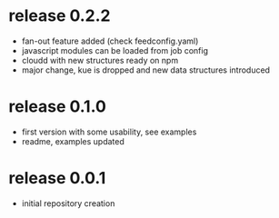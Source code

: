 # release 0.2.2
 * fan-out feature added (check feedconfig.yaml)
 * javascript modules can be loaded from job config
 * cloudd with new structures ready on npm
 * major change, kue is dropped and new data structures introduced
 
# release 0.1.0
 * first version with some usability, see examples
 * readme, examples updated
# release 0.0.1
 * initial repository creation
